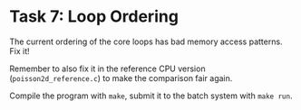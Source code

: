 # Task 7: Loop Ordering

The current ordering of the core loops has bad memory access patterns. Fix it!

Remember to also fix it in the reference CPU version (`poisson2d_reference.c`) to make the comparison fair again.

Compile the program with `make`, submit it to the batch system with `make run`.
